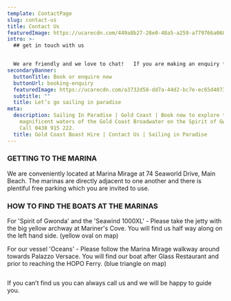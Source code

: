 ```yaml
---
template: ContactPage
slug: contact-us
title: Contact Us
featuredImage: https://ucarecdn.com/449a8b27-28e0-48a5-a259-a779766a068a/
intro: >-
  ## get in touch with us


  We are friendly and we love to chat!   If you are making an enquiry for the first time we suggest completing the enquiry form located [HERE](https://sailinginparadise.com.au/booking-enquiry) on our website and we will then send through info for you to read at your leisure.   If you have any specific questions not covered in the reply email, perhaps check out the FAQ's on each page, drop us an email or give us a bell!   We look forward to talking with you!
secondaryBanner:
  buttonTitle: Book or enquire now
  buttonUrl: booking-enquiry
  featuredImage: https://ucarecdn.com/a3732d58-dd7a-44d2-bc7e-ec65d4073729/
  subtitle: ""
  title: Let’s go sailing in paradise
meta:
  description: Sailing In Paradise | Gold Coast | Book now to explore the
    magnificent waters of the Gold Coast Broadwater on the Spirit of Gwonda |
    Call 0438 915 222.
  title: Gold Coast Boast Hire | Contact Us | Sailing in Paradise
---
```

### GETTING TO THE MARINA

We are conveniently located at Marina Mirage at 74 Seaworld Drive, Main Beach.   The marinas are directly adjacent to one another and there is plentiful free parking which you are invited to use.

### HOW TO FIND THE BOATS AT THE MARINAS

For 'Spirit of Gwonda' and the 'Seawind 1000XL' - Please take the jetty with the big yellow archway at Mariner's Cove.  You will find us half way along on the left hand side.  (yellow oval on map)

For our vessel 'Oceans' - Please follow the Marina Mirage walkway around towards Palazzo Versace.  You will find our boat after Glass Restaurant and prior to reaching the HOPO Ferry.  (blue triangle on map)

![]()

If you can’t find us you can always call us and we will be happy to guide you.